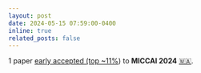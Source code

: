 ```yaml
---
layout: post
date: 2024-05-15 07:59:00-0400
inline: true
related_posts: false
---
```


1 paper <u>early accepted (top ~11%</u>) to <b>MICCAI 2024</b> [:morocco:](https://conferences.miccai.org/2024/en/).
